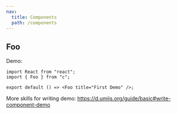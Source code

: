 ```yaml
---
nav:
  title: Components
  path: /components
---
```


## Foo

Demo:

```tsx
import React from "react";
import { Foo } from "c";

export default () => <Foo title="First Demo" />;
```

More skills for writing demo: https://d.umijs.org/guide/basic#write-component-demo
